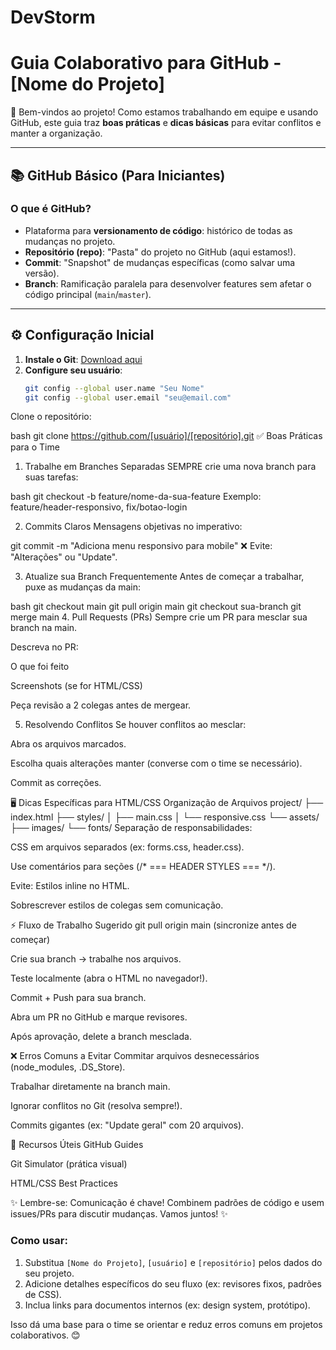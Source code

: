 # DevStorm
# Guia Colaborativo para GitHub - [Nome do Projeto]

👋 Bem-vindos ao projeto! Como estamos trabalhando em equipe e usando GitHub, este guia traz **boas práticas** e **dicas básicas** para evitar conflitos e manter a organização.

---

## 📚 GitHub Básico (Para Iniciantes)

### O que é GitHub?
- Plataforma para **versionamento de código**: histórico de todas as mudanças no projeto.
- **Repositório (repo)**: "Pasta" do projeto no GitHub (aqui estamos!).
- **Commit**: "Snapshot" de mudanças específicas (como salvar uma versão).
- **Branch**: Ramificação paralela para desenvolver features sem afetar o código principal (`main`/`master`).

---

## ⚙️ Configuração Inicial
1. **Instale o Git**: [Download aqui](https://git-scm.com/)
2. **Configure seu usuário**:
   ```bash
   git config --global user.name "Seu Nome"
   git config --global user.email "seu@email.com"
Clone o repositório:

bash
git clone https://github.com/[usuário]/[repositório].git
✅ Boas Práticas para o Time
1. Trabalhe em Branches Separadas
SEMPRE crie uma nova branch para suas tarefas:

bash
git checkout -b feature/nome-da-sua-feature
Exemplo: feature/header-responsivo, fix/botao-login

2. Commits Claros
Mensagens objetivas no imperativo:

git commit -m "Adiciona menu responsivo para mobile"
❌ Evite: "Alterações" ou "Update".

3. Atualize sua Branch Frequentemente
Antes de começar a trabalhar, puxe as mudanças da main:

bash
git checkout main
git pull origin main
git checkout sua-branch
git merge main
4. Pull Requests (PRs)
Sempre crie um PR para mesclar sua branch na main.

Descreva no PR:

O que foi feito

Screenshots (se for HTML/CSS)

Peça revisão a 2 colegas antes de mergear.

5. Resolvendo Conflitos
Se houver conflitos ao mesclar:

Abra os arquivos marcados.

Escolha quais alterações manter (converse com o time se necessário).

Commit as correções.

🖥️ Dicas Específicas para HTML/CSS
Organização de Arquivos
project/
├── index.html
├── styles/
│   ├── main.css
│   └── responsive.css
└── assets/
    ├── images/
    └── fonts/
Separação de responsabilidades:

CSS em arquivos separados (ex: forms.css, header.css).

Use comentários para seções (/* === HEADER STYLES === */).

Evite:
Estilos inline no HTML.

Sobrescrever estilos de colegas sem comunicação.

⚡ Fluxo de Trabalho Sugerido
git pull origin main (sincronize antes de começar)

Crie sua branch → trabalhe nos arquivos.

Teste localmente (abra o HTML no navegador!).

Commit + Push para sua branch.

Abra um PR no GitHub e marque revisores.

Após aprovação, delete a branch mesclada.

❌ Erros Comuns a Evitar
Commitar arquivos desnecessários (node_modules, .DS_Store).

Trabalhar diretamente na branch main.

Ignorar conflitos no Git (resolva sempre!).

Commits gigantes (ex: "Update geral" com 20 arquivos).

🔗 Recursos Úteis
GitHub Guides

Git Simulator (prática visual)

HTML/CSS Best Practices

✨ Lembre-se: Comunicação é chave! Combinem padrões de código e usem issues/PRs para discutir mudanças. Vamos juntos! ✨


### Como usar:
1. Substitua `[Nome do Projeto]`, `[usuário]` e `[repositório]` pelos dados do seu projeto.
2. Adicione detalhes específicos do seu fluxo (ex: revisores fixos, padrões de CSS).
3. Inclua links para documentos internos (ex: design system, protótipo).

Isso dá uma base para o time se orientar e reduz erros comuns em projetos colaborativos. 😊

